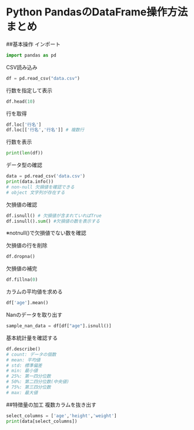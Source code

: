 # Python PandasのDataFrame操作方法まとめ

##基本操作
インポート
```python
import pandas as pd
```

CSV読み込み
```python
df = pd.read_csv("data.csv")
```

行数を指定して表示
```python
df.head(10)
```

行を取得
```python
df.loc['行名']
df.loc[['行名','行名']] # 複数行
```

行数を表示
```python
print(len(df))
```

データ型の確認
```python
data = pd.read_csv('data.csv')
print(data.info())
# non-null 欠損値を確認できる
# object 文字列が存在する
```

欠損値の確認
```python
df.isnull() # 欠損値が含まれていればTrue
df.isnull().sum() #欠損値の数を表示する
```
※notnull()で欠損値でない数を確認

欠損値の行を削除
```python
df.dropna()
```

欠損値の補完
```python
df.fillna(0)
```

カラムの平均値を求める
```python
df['age'].mean()
```

Nanのデータを取り出す
```python
sample_nan_data = df[df["age"].isnull()]
```

基本統計量を確認する
```python
df.describe()
# count: データの個数
# mean: 平均値
# std: 標準偏差
# min: 最小値
# 25%: 第一四分位数
# 50%: 第二四分位数(中央値)
# 75%: 第三四分位数
# max: 最大値
```

##特徴量の加工
複数カラムを抜き出す
```python
select_columns = ['age','height','weight']
print(data[select_columns])
```
